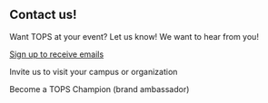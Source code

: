 ## Contact us!
Want TOPS at your event? Let us know! We want to hear from you!

[Sign up to receive emails](https://docs.google.com/forms/d/e/1FAIpQLSeb_6PdbaPYFcVwXWgMJ053Q_pF2rW2YOu51Qmrh5nWaRYc7Q/viewform)

Invite us to visit your campus or organization 

Become a TOPS Champion (brand ambassador) 
